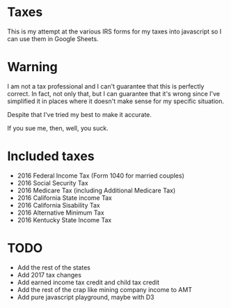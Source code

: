 # Taxes

This is my attempt at the various IRS forms for my taxes into
javascript so I can use them in Google Sheets.

# Warning

I am not a tax professional and I can't guarantee that this is perfectly
correct. In fact, not only that, but I can guarantee that it's
wrong since I've simplified it in places where it doesn't make
sense for my specific situation.

Despite that I've tried my best to make it accurate.

If you sue me, then, well, you suck.

# Included taxes

* 2016 Federal Income Tax (Form 1040 for married couples)
* 2016 Social Security Tax
* 2016 Medicare Tax (including Additional Medicare Tax)
* 2016 California State income Tax
* 2016 California Sisability Tax
* 2016 Alternative Minimum Tax
* 2016 Kentucky State Income Tax

# TODO

* Add the rest of the states
* Add 2017 tax changes
* Add earned income tax credit and child tax credit
* Add the rest of the crap like mining company income to AMT
* Add pure javascript playground, maybe with D3

